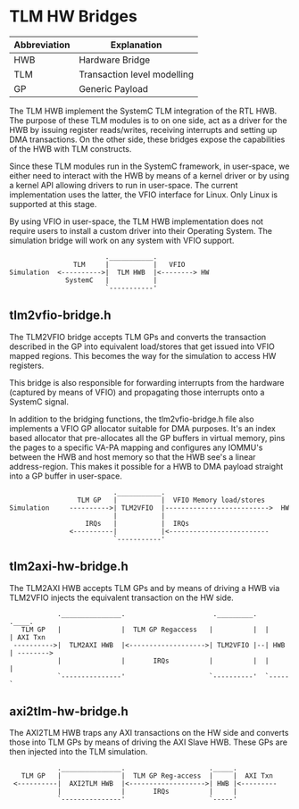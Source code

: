 # TLM HW Bridges

| Abbreviation | Explanation                 |
|--------------|-----------------------------|
| HWB          | Hardware Bridge             |
| TLM          | Transaction level modelling |
| GP           | Generic Payload             |

The TLM HWB implement the SystemC TLM integration of the RTL HWB.
The purpose of these TLM modules is to on one side, act as a driver for the
HWB by issuing register reads/writes, receiving interrupts and setting
up DMA transactions. On the other side, these bridges expose the capabilities
of the HWB with TLM constructs.

Since these TLM modules run in the SystemC framework, in user-space, we either
need to interact with the HWB by means of a kernel driver or by using
a kernel API allowing drivers to run in user-space. The current implementation
uses the latter, the VFIO interface for Linux. Only Linux is supported at this
stage.

By using VFIO in user-space, the TLM HWB implementation does not require users
to install a custom driver into their Operating System. The simulation bridge
will work on any system with VFIO support.

```
                        .___________.
                TLM     |           |   VFIO
Simulation  <---------->|  TLM HWB  |<--------> HW
              SystemC   |           |
                        `-----------'
```

## tlm2vfio-bridge.h

The TLM2VFIO bridge accepts TLM GPs and converts the transaction described
in the GP into equivalent load/stores that get issued into VFIO mapped
regions. This becomes the way for the simulation to access HW registers.

This bridge is also responsible for forwarding interrupts from the hardware
(captured by means of VFIO) and propagating those interrupts onto a SystemC
signal.

In addition to the bridging functions, the tlm2vfio-bridge.h file also
implements a VFIO GP allocator suitable for DMA purposes.
It's an index based allocator that pre-allocates all the GP buffers
in virtual memory, pins the pages to a specific VA-PA mapping and configures
any IOMMU's between the HWB and host memory so that the HWB see's a
linear address-region. This makes it possible for a HWB to DMA payload
straight into a GP buffer in user-space.


```
                          .___________.
                 TLM GP   |           |  VFIO Memory load/stores
Simulation     ---------->| TLM2VFIO  |-------------------------->  HW
                          |           |
                   IRQs   |           |  IRQs
               <----------|           |<-------------------------
                          `-----------'
```

## tlm2axi-hw-bridge.h

The TLM2AXI HWB accepts TLM GPs and by means of driving a HWB via TLM2VFIO
injects the equivalent transaction on the HW side.


```
            ._______________.                      ._________.   .____.
   TLM GP   |               |  TLM GP Regaccess   |          |  |     | AXI Txn
 ---------->|  TLM2AXI HWB  |<------------------->| TLM2VFIO |--| HWB | -------->
            |               |       IRQs          |          |  |     |
            `---------------'                     `----------'  `-----`
```

## axi2tlm-hw-bridge.h

The AXI2TLM HWB traps any AXI transactions on the HW side and converts those into
TLM GPs by means of driving the AXI Slave HWB. These GPs are then injected into
the TLM simulation.

```
            ._______________.                     ._____.
   TLM GP   |               |  TLM GP Reg-access  |     |  AXI Txn
 <----------|  AXI2TLM HWB  |<------------------->| HWB |<---------
            |               |       IRQs          |     | 
            `---------------'                     `-----'
```


